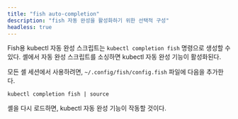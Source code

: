 ```yaml
---
title: "fish auto-completion"
description: "fish 자동 완성을 활성화하기 위한 선택적 구성"
headless: true
---
```


Fish용 kubectl 자동 완성 스크립트는 `kubectl completion fish` 명령으로 생성할 수 있다. 셸에서 자동 완성 스크립트를 소싱하면 kubectl 자동 완성 기능이 활성화된다.

모든 셸 세션에서 사용하려면, `~/.config/fish/config.fish` 파일에 다음을 추가한다.

```shell
kubectl completion fish | source
```

셸을 다시 로드하면, kubectl 자동 완성 기능이 작동할 것이다.
